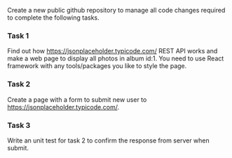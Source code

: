 Create a new public github repository to manage all code changes required to complete the following tasks.

### Task 1
Find out how https://jsonplaceholder.typicode.com/ REST API works and make a web page to display all photos in album id:1. You need to use React framework with any tools/packages you like to style the page.

### Task 2
Create a page with a form to submit new user to https://jsonplaceholder.typicode.com/.

### Task 3
Write an unit test for task 2 to confirm the response from server when submit.
